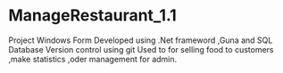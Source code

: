 # ManageRestaurant_1.1
Project Windows Form
Developed using .Net frameword ,Guna and SQL Database
Version control using git
Used to for selling food to customers ,make statistics ,oder management for admin.
